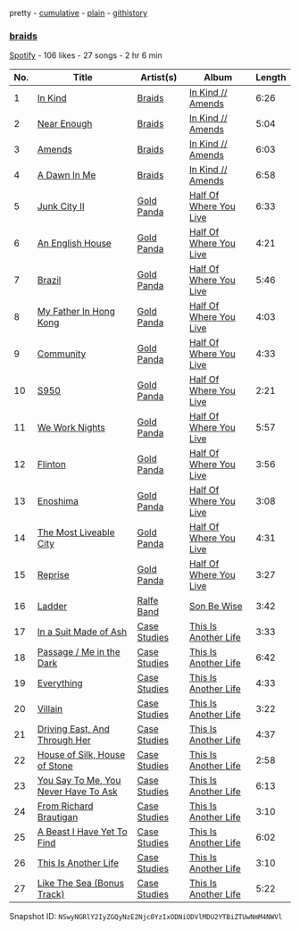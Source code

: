 pretty - [cumulative](/playlists/cumulative/4fFfXVLYv59XIfPdUvMqKC.md) - [plain](/playlists/plain/4fFfXVLYv59XIfPdUvMqKC) - [githistory](https://github.githistory.xyz/mackorone/spotify-playlist-archive/blob/main/playlists/plain/4fFfXVLYv59XIfPdUvMqKC)

### [braids](https://open.spotify.com/playlist/4fFfXVLYv59XIfPdUvMqKC)

> 

[Spotify](https://open.spotify.com/user/spotify) - 106 likes - 27 songs - 2 hr 6 min

| No. | Title | Artist(s) | Album | Length |
|---|---|---|---|---|
| 1 | [In Kind](https://open.spotify.com/track/3wYaB6APPouNZ8DzLblbEH) | [Braids](https://open.spotify.com/artist/6JX35IQ1Yw84Yjzq2Y5p5i) | [In Kind // Amends](https://open.spotify.com/album/1QcS2sshd9Y9sOuJ8d9Fg6) | 6:26 |
| 2 | [Near Enough](https://open.spotify.com/track/1BT59d2lNKsN7GOpjicgMN) | [Braids](https://open.spotify.com/artist/6JX35IQ1Yw84Yjzq2Y5p5i) | [In Kind // Amends](https://open.spotify.com/album/1QcS2sshd9Y9sOuJ8d9Fg6) | 5:04 |
| 3 | [Amends](https://open.spotify.com/track/56YHX9zkgsgft9DHuesvGo) | [Braids](https://open.spotify.com/artist/6JX35IQ1Yw84Yjzq2Y5p5i) | [In Kind // Amends](https://open.spotify.com/album/1QcS2sshd9Y9sOuJ8d9Fg6) | 6:03 |
| 4 | [A Dawn In Me](https://open.spotify.com/track/3JHEuiMU5S1c08n5dkfkx0) | [Braids](https://open.spotify.com/artist/6JX35IQ1Yw84Yjzq2Y5p5i) | [In Kind // Amends](https://open.spotify.com/album/1QcS2sshd9Y9sOuJ8d9Fg6) | 6:58 |
| 5 | [Junk City II](https://open.spotify.com/track/2OPs6bcL0yOLiQ3llPudXs) | [Gold Panda](https://open.spotify.com/artist/6xS3zemJD9h94iueQvGqVk) | [Half Of Where You Live](https://open.spotify.com/album/2UDnuGUMHVW5iTQnwKT1sa) | 6:33 |
| 6 | [An English House](https://open.spotify.com/track/5LXQEEPXv5R8DUpLN2gxtG) | [Gold Panda](https://open.spotify.com/artist/6xS3zemJD9h94iueQvGqVk) | [Half Of Where You Live](https://open.spotify.com/album/2UDnuGUMHVW5iTQnwKT1sa) | 4:21 |
| 7 | [Brazil](https://open.spotify.com/track/5NaVCh2wcKK2HDhq8SsPBs) | [Gold Panda](https://open.spotify.com/artist/6xS3zemJD9h94iueQvGqVk) | [Half Of Where You Live](https://open.spotify.com/album/2UDnuGUMHVW5iTQnwKT1sa) | 5:46 |
| 8 | [My Father In Hong Kong](https://open.spotify.com/track/5T80CO22qOkjDoYUmjLOVC) | [Gold Panda](https://open.spotify.com/artist/6xS3zemJD9h94iueQvGqVk) | [Half Of Where You Live](https://open.spotify.com/album/2UDnuGUMHVW5iTQnwKT1sa) | 4:03 |
| 9 | [Community](https://open.spotify.com/track/1unP66kks2PRNmYBfXvZRc) | [Gold Panda](https://open.spotify.com/artist/6xS3zemJD9h94iueQvGqVk) | [Half Of Where You Live](https://open.spotify.com/album/2UDnuGUMHVW5iTQnwKT1sa) | 4:33 |
| 10 | [S950](https://open.spotify.com/track/7JMStJMRZIhfKFqtJpdnmq) | [Gold Panda](https://open.spotify.com/artist/6xS3zemJD9h94iueQvGqVk) | [Half Of Where You Live](https://open.spotify.com/album/2UDnuGUMHVW5iTQnwKT1sa) | 2:21 |
| 11 | [We Work Nights](https://open.spotify.com/track/7MZDzs1leVcXMFTGwECWcB) | [Gold Panda](https://open.spotify.com/artist/6xS3zemJD9h94iueQvGqVk) | [Half Of Where You Live](https://open.spotify.com/album/2UDnuGUMHVW5iTQnwKT1sa) | 5:57 |
| 12 | [Flinton](https://open.spotify.com/track/3cgLYbRNHUzM7dM84KjyAM) | [Gold Panda](https://open.spotify.com/artist/6xS3zemJD9h94iueQvGqVk) | [Half Of Where You Live](https://open.spotify.com/album/2UDnuGUMHVW5iTQnwKT1sa) | 3:56 |
| 13 | [Enoshima](https://open.spotify.com/track/4TnYqplEodBX5zoraf549I) | [Gold Panda](https://open.spotify.com/artist/6xS3zemJD9h94iueQvGqVk) | [Half Of Where You Live](https://open.spotify.com/album/2UDnuGUMHVW5iTQnwKT1sa) | 3:08 |
| 14 | [The Most Liveable City](https://open.spotify.com/track/6QmSpVBxxGJ9oLazx01xGl) | [Gold Panda](https://open.spotify.com/artist/6xS3zemJD9h94iueQvGqVk) | [Half Of Where You Live](https://open.spotify.com/album/2UDnuGUMHVW5iTQnwKT1sa) | 4:31 |
| 15 | [Reprise](https://open.spotify.com/track/7u3btkyoLWsq8Im8kkVwbG) | [Gold Panda](https://open.spotify.com/artist/6xS3zemJD9h94iueQvGqVk) | [Half Of Where You Live](https://open.spotify.com/album/2UDnuGUMHVW5iTQnwKT1sa) | 3:27 |
| 16 | [Ladder](https://open.spotify.com/track/63cVQuIyrvh6zziwWsT36c) | [Ralfe Band](https://open.spotify.com/artist/5UefCSMjPiagsw0qeBf2PE) | [Son Be Wise](https://open.spotify.com/album/0avvPyAcEmbCXBukUX3lxd) | 3:42 |
| 17 | [In a Suit Made of Ash](https://open.spotify.com/track/4Jo82RdVmyNBMeX44JXJJV) | [Case Studies](https://open.spotify.com/artist/1PmRKCMrPoAz1uuVO8XLii) | [This Is Another Life](https://open.spotify.com/album/0cyo7qxMwR9XY4HxxuLITU) | 3:33 |
| 18 | [Passage / Me in the Dark](https://open.spotify.com/track/1rPhWNsXzgQdJsmUBMER8A) | [Case Studies](https://open.spotify.com/artist/1PmRKCMrPoAz1uuVO8XLii) | [This Is Another Life](https://open.spotify.com/album/0cyo7qxMwR9XY4HxxuLITU) | 6:42 |
| 19 | [Everything](https://open.spotify.com/track/5ZkbvpzBiyGGRbWieAubYe) | [Case Studies](https://open.spotify.com/artist/1PmRKCMrPoAz1uuVO8XLii) | [This Is Another Life](https://open.spotify.com/album/0cyo7qxMwR9XY4HxxuLITU) | 4:33 |
| 20 | [Villain](https://open.spotify.com/track/7haHQHl3sIGVGogr2HL9rY) | [Case Studies](https://open.spotify.com/artist/1PmRKCMrPoAz1uuVO8XLii) | [This Is Another Life](https://open.spotify.com/album/0cyo7qxMwR9XY4HxxuLITU) | 3:22 |
| 21 | [Driving East, And Through Her](https://open.spotify.com/track/5RiVsXZEWkMm7fXg0eemLs) | [Case Studies](https://open.spotify.com/artist/1PmRKCMrPoAz1uuVO8XLii) | [This Is Another Life](https://open.spotify.com/album/0cyo7qxMwR9XY4HxxuLITU) | 4:37 |
| 22 | [House of Silk, House of Stone](https://open.spotify.com/track/5Hlj29qmW4PcEOqk6TkfHl) | [Case Studies](https://open.spotify.com/artist/1PmRKCMrPoAz1uuVO8XLii) | [This Is Another Life](https://open.spotify.com/album/0cyo7qxMwR9XY4HxxuLITU) | 2:58 |
| 23 | [You Say To Me, You Never Have To Ask](https://open.spotify.com/track/3cx1tDTcbMD5vdp8VqTDbx) | [Case Studies](https://open.spotify.com/artist/1PmRKCMrPoAz1uuVO8XLii) | [This Is Another Life](https://open.spotify.com/album/0cyo7qxMwR9XY4HxxuLITU) | 6:13 |
| 24 | [From Richard Brautigan](https://open.spotify.com/track/55wxZAKMze2hjPZfDUeYn3) | [Case Studies](https://open.spotify.com/artist/1PmRKCMrPoAz1uuVO8XLii) | [This Is Another Life](https://open.spotify.com/album/0cyo7qxMwR9XY4HxxuLITU) | 3:10 |
| 25 | [A Beast I Have Yet To Find](https://open.spotify.com/track/10LZ4QFrpsDaHM5mxSqpWZ) | [Case Studies](https://open.spotify.com/artist/1PmRKCMrPoAz1uuVO8XLii) | [This Is Another Life](https://open.spotify.com/album/0cyo7qxMwR9XY4HxxuLITU) | 6:02 |
| 26 | [This Is Another Life](https://open.spotify.com/track/0kBpXc8wi9R84G37OnCAYo) | [Case Studies](https://open.spotify.com/artist/1PmRKCMrPoAz1uuVO8XLii) | [This Is Another Life](https://open.spotify.com/album/0cyo7qxMwR9XY4HxxuLITU) | 3:10 |
| 27 | [Like The Sea \(Bonus Track\)](https://open.spotify.com/track/6rySBpZVn7HZR7wqgNFxIB) | [Case Studies](https://open.spotify.com/artist/1PmRKCMrPoAz1uuVO8XLii) | [This Is Another Life](https://open.spotify.com/album/0cyo7qxMwR9XY4HxxuLITU) | 5:22 |

Snapshot ID: `NSwyNGRlY2IyZGQyNzE2Njc0YzIxODNiODVlMDU2YTBiZTUwNmM4NWVl`
